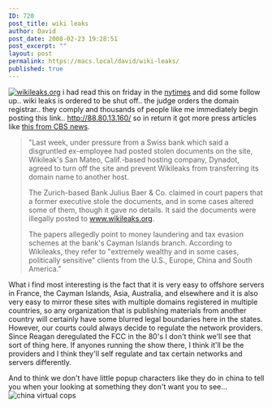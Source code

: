 ```yaml
---
ID: 720
post_title: wiki leaks
author: David
post_date: 2008-02-23 19:28:51
post_excerpt: ""
layout: post
permalink: https://macs.local/david/wiki-leaks/
published: true
---
```

<a href="http://88.80.13.160/"><img src="http://davidawindham.com/images/wikileaks.png" alt="wikileaks.org" /></a>
i had read this on friday in the <a href="http://www.nytimes.com/2008/02/19/us/19cnd-wiki.html">nytimes</a> and did some follow up.. wiki leaks is ordered to be shut off..  the judge orders the domain registrar.. they comply and thousands of people like me immediately begin posting this link..  <a href="http://88.80.13.160/">http://88.80.13.160/</a> so in return it got more press articles like <a href="http://www.cbsnews.com/stories/2008/02/20/tech/main3852636.shtml">this from CBS news</a>.



<blockquote>"Last week, under pressure from a Swiss bank which said a disgruntled ex-employee had posted stolen documents on the site, Wikileak's San Mateo, Calif.-based hosting company, Dynadot, agreed to turn off the site and prevent Wikileaks from transferring its domain name to another host.

The Zurich-based Bank Julius Baer & Co. claimed in court papers that a former executive stole the documents, and in some cases altered some of them, though it gave no details. It said the documents were illegally posted to www.wikileaks.org.

The papers allegedly point to money laundering and tax evasion schemes at the bank's Cayman Islands branch. According to Wikileaks, they refer to "extremely wealthy and in some cases, politically sensitive" clients from the U.S., Europe, China and South America."</blockquote>



What i find most interesting is the fact that it is very easy to offshore servers in France, the Cayman Islands, Asia, Australia, and elsewhere and it is also very easy to mirror these sites with multiple domains registered in multiple countries, so any organization that is publishing materials from another country will certainly have some blurred legal boundaries here in the states. However, our courts could always decide to regulate the network providers. Since Reagan deregulated the FCC in the 80's I don't think we'll see that sort of thing here. If anyones running the show there, I think it'll be the providers and I think they'll self regulate and tax certain networks and servers differently.  

And to think we don't have little popup characters like they do in china to tell you when your looking at something they don't want you to see...
<img src="http://davidawindham.com/images/chinacops.jpg" alt="china virtual cops" />